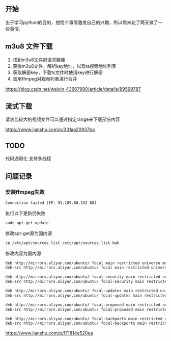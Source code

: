 ## 开始
出于学习python的目的，想找个事情激发自己的兴趣，所以周末花了两天做了一些事情。

## m3u8 文件下载
1. 找到m3u8文件的请求链接
2. 获得m3u8文件，解析key地址，以及ts视频地址列表
3. 获取解密key，下载ts文件时使用key进行解密
4. 调用ffmpeg对视频列表进行合并

https://blog.csdn.net/weixin_43667990/article/details/89599787

##     流式下载
请求比较大的视频文件可以通过指定range来下载部分内容

https://www.jianshu.com/p/331aa20937ba

## TODO
代码通用化
支持多线程

## 问题记录

### 安装ffmpeg失败
```html
Connection failed [IP: 91.189.88.152 80]
```
执行以下更新仍失败
```html
sudo apt-get update
```
修改apt-get源为国内源
```html
cp /etc/apt/sources.list /etc/apt/sources.list.bak
```
修改内容为国内源
```html
deb http://mirrors.aliyun.com/ubuntu/ focal main restricted universe multiverse
deb-src http://mirrors.aliyun.com/ubuntu/ focal main restricted universe multiverse

deb http://mirrors.aliyun.com/ubuntu/ focal-security main restricted universe multiverse
deb-src http://mirrors.aliyun.com/ubuntu/ focal-security main restricted universe multiverse

deb http://mirrors.aliyun.com/ubuntu/ focal-updates main restricted universe multiverse
deb-src http://mirrors.aliyun.com/ubuntu/ focal-updates main restricted universe multiverse

deb http://mirrors.aliyun.com/ubuntu/ focal-proposed main restricted universe multiverse
deb-src http://mirrors.aliyun.com/ubuntu/ focal-proposed main restricted universe multiverse

deb http://mirrors.aliyun.com/ubuntu/ focal-backports main restricted universe multiverse
deb-src http://mirrors.aliyun.com/ubuntu/ focal-backports main restricted universe multiverse

```

https://www.jianshu.com/p/f71814e520ea
